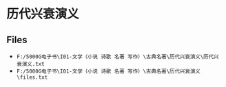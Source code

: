 # 历代兴衰演义

## Files

- `F:/5000G电子书\I01-文学（小说 诗歌 名著 写作）\古典名著\历代兴衰演义\历代兴衰演义.txt`
- `F:/5000G电子书\I01-文学（小说 诗歌 名著 写作）\古典名著\历代兴衰演义\files.txt`
